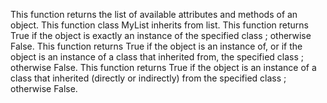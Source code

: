 This function returns the list of available attributes and methods of an object.
This function class MyList inherits from list.
This function returns True if the object is exactly an instance of the specified class ; otherwise False.
This function returns True if the object is an instance of, or if the object is an instance of a class that inherited from, the specified class ; otherwise False.
This function  returns True if the object is an instance of a class that inherited (directly or indirectly) from the specified class ; otherwise False.

